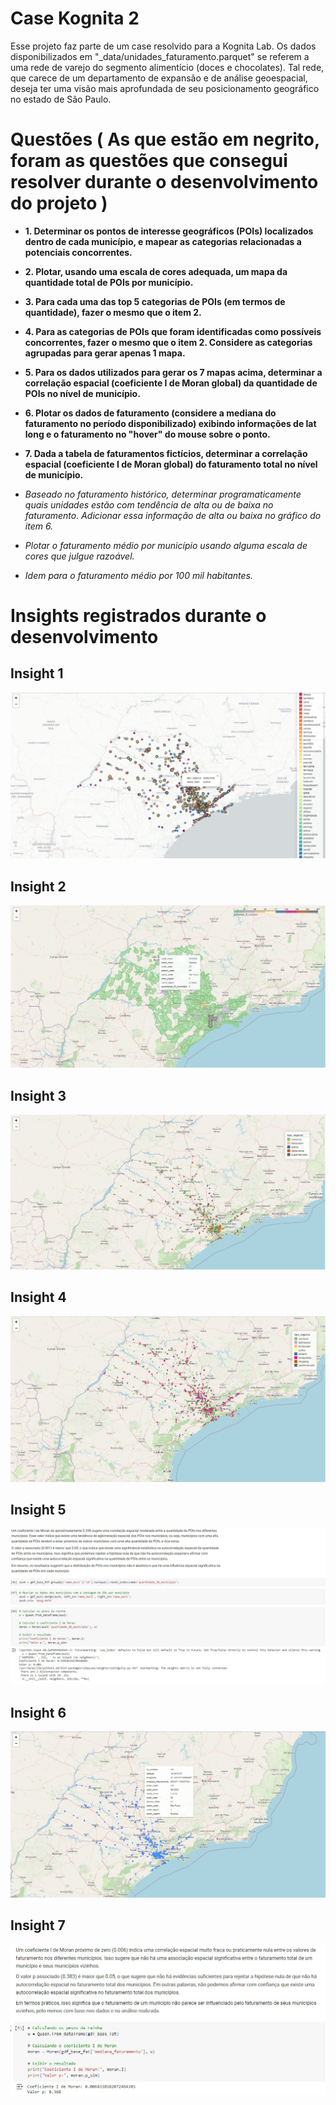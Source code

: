 # Case Kognita 2
Esse projeto faz parte de um case resolvido para a Kognita Lab. Os dados disponibilizados em "_data/unidades_faturamento.parquet" se referem a uma rede de varejo do segmento alimentício (doces e chocolates). Tal rede, que carece de um departamento de expansão e de análise geoespacial, deseja ter uma visão mais aprofundada de seu posicionamento geográfico no estado de São Paulo.

# Questões ( As que estão em negrito, foram as questões que consegui resolver durante o desenvolvimento do projeto )
- **1. Determinar os pontos de interesse geográficos (POIs) localizados dentro de cada município, e mapear as categorias relacionadas a potenciais concorrentes.**
- **2. Plotar, usando uma escala de cores adequada, um mapa da quantidade total de POIs por município.**
- **3. Para cada uma das top 5 categorias de POIs (em termos de quantidade), fazer o mesmo que o item 2.**
- **4. Para as categorias de POIs que foram identificadas como possíveis concorrentes, fazer o mesmo que o item 2. Considere as categorias agrupadas para gerar apenas 1 mapa.**
- **5. Para os dados utilizados para gerar os 7 mapas acima, determinar a correlação espacial (coeficiente I de Moran global) da quantidade de POIs no nível de município.**
- **6. Plotar os dados de faturamento (considere a mediana do faturamento no período disponibilizado) exibindo informações de lat long e o faturamento no "hover" do mouse sobre o ponto.**
- **7. Dada a tabela de faturamentos fictícios, determinar a correlação espacial (coeficiente I de Moran global) do faturamento total no nível de município.**

- *Baseado no faturamento histórico, determinar programaticamente quais unidades estão com tendência de alta ou de baixa no faturamento. Adicionar essa informação de alta ou baixa no gráfico do item 6.*

- *Plotar o faturamento médio por município usando alguma escala de cores que julgue razoável.*

- *Idem para o faturamento médio por 100 mil habitantes.*

# Insights registrados durante o desenvolvimento
## Insight 1
![](/img_kognita/img1.jpeg)

## Insight 2
![](/img_kognita/img2.jpeg)

## Insight 3
![](/img_kognita/img3.jpeg)

## Insight 4
![](/img_kognita/img4.jpeg)

## Insight 5
![](/img_kognita/img5.jpeg)

## Insight 6
![](/img_kognita/img6.jpeg)

## Insight 7
![](/img_kognita/img7.jpeg)
